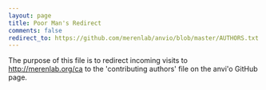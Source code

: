 ```yaml
---
layout: page
title: Poor Man's Redirect
comments: false
redirect_to: https://github.com/merenlab/anvio/blob/master/AUTHORS.txt
---
```


The purpose of this file is to redirect incoming visits to http://merenlab.org/ca to the 'contributing authors' file on the anvi'o GitHub page.
